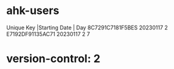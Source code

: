 # ahk-users
Unique Key        |Starting Date | Day
8C7291C7181F5BES   20230117        2
E7192DF91135AC71   20230117        2
7
# version-control: 2
